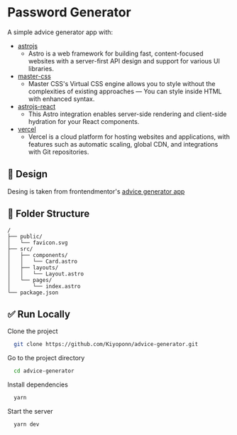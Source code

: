 # Password Generator

A simple advice generator app with:

- [astrojs](https://astro.build)
  - Astro is a web framework for building fast, content-focused websites with a server-first API design and support for various UI libraries.
- [master-css](https://css.master.co)
  - Master CSS's Virtual CSS engine allows you to style without the complexities of existing approaches — You can style inside HTML with enhanced syntax.
- [astrojs-react](https://docs.astro.build/en/guides/integrations-guide/react)
  - This Astro integration enables server-side rendering and client-side hydration for your React components.
- [vercel](https://vercel.com)
  - Vercel is a cloud platform for hosting websites and applications, with features such as automatic scaling, global CDN, and integrations with Git repositories.

## 🎨 Design

Desing is taken from frontendmentor's [advice generator app](https://www.frontendmentor.io/challenges/advice-generator-app-QdUG-13db)

## 📁 Folder Structure

```tree
/
├── public/
│   └── favicon.svg
├── src/
│   ├── components/
│   │   └── Card.astro
│   ├── layouts/
│   │   └── Layout.astro
│   └── pages/
│       └── index.astro
└── package.json
```

## ✅ Run Locally

Clone the project

```bash
  git clone https://github.com/Kiyoponn/advice-generator.git
```

Go to the project directory

```bash
  cd advice-generator
```

Install dependencies

```bash
  yarn
```

Start the server

```bash
  yarn dev
```
